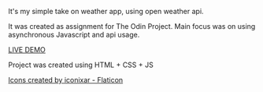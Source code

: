 It's my simple take on weather app, using open weather api.

It was created as assignment for The Odin Project. Main focus was on using asynchronous Javascript and api usage.

[LIVE DEMO](https://micsiw.github.io/weather-app/)

Project was created using HTML + CSS + JS

<a href="https://www.flaticon.com/free-icons/moon" title="moon icons">Icons created by iconixar - Flaticon</a>